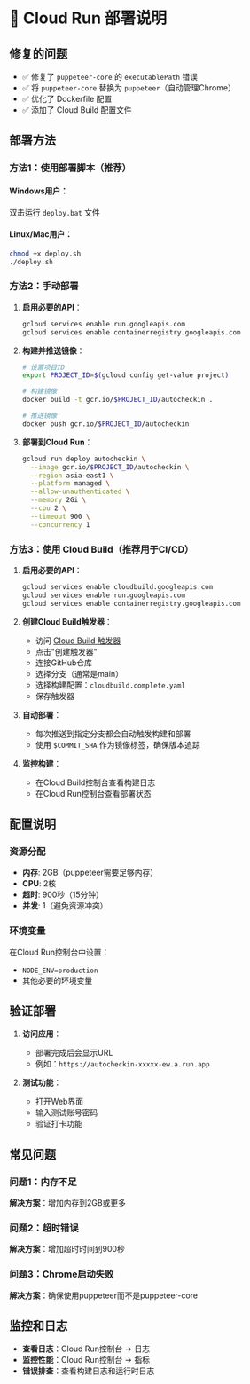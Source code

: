 # 🚀 Cloud Run 部署说明

## 修复的问题
- ✅ 修复了 `puppeteer-core` 的 `executablePath` 错误
- ✅ 将 `puppeteer-core` 替换为 `puppeteer`（自动管理Chrome）
- ✅ 优化了 Dockerfile 配置
- ✅ 添加了 Cloud Build 配置文件

## 部署方法

### 方法1：使用部署脚本（推荐）

#### Windows用户：
双击运行 `deploy.bat` 文件

#### Linux/Mac用户：
```bash
chmod +x deploy.sh
./deploy.sh
```

### 方法2：手动部署

1. **启用必要的API**：
   ```bash
   gcloud services enable run.googleapis.com
   gcloud services enable containerregistry.googleapis.com
   ```

2. **构建并推送镜像**：
   ```bash
   # 设置项目ID
   export PROJECT_ID=$(gcloud config get-value project)
   
   # 构建镜像
   docker build -t gcr.io/$PROJECT_ID/autocheckin .
   
   # 推送镜像
   docker push gcr.io/$PROJECT_ID/autocheckin
   ```

3. **部署到Cloud Run**：
   ```bash
   gcloud run deploy autocheckin \
     --image gcr.io/$PROJECT_ID/autocheckin \
     --region asia-east1 \
     --platform managed \
     --allow-unauthenticated \
     --memory 2Gi \
     --cpu 2 \
     --timeout 900 \
     --concurrency 1
   ```

### 方法3：使用 Cloud Build（推荐用于CI/CD）

1. **启用必要的API**：
   ```bash
   gcloud services enable cloudbuild.googleapis.com
   gcloud services enable run.googleapis.com
   gcloud services enable containerregistry.googleapis.com
   ```

2. **创建Cloud Build触发器**：
   - 访问 [Cloud Build 触发器](https://console.cloud.google.com/cloud-build/triggers)
   - 点击"创建触发器"
   - 连接GitHub仓库
   - 选择分支（通常是main）
   - 选择构建配置：`cloudbuild.complete.yaml`
   - 保存触发器

3. **自动部署**：
   - 每次推送到指定分支都会自动触发构建和部署
   - 使用 `$COMMIT_SHA` 作为镜像标签，确保版本追踪

4. **监控构建**：
   - 在Cloud Build控制台查看构建日志
   - 在Cloud Run控制台查看部署状态

## 配置说明

### 资源分配
- **内存**: 2GB（puppeteer需要足够内存）
- **CPU**: 2核
- **超时**: 900秒（15分钟）
- **并发**: 1（避免资源冲突）

### 环境变量
在Cloud Run控制台中设置：
- `NODE_ENV=production`
- 其他必要的环境变量

## 验证部署

1. **访问应用**：
   - 部署完成后会显示URL
   - 例如：`https://autocheckin-xxxxx-ew.a.run.app`

2. **测试功能**：
   - 打开Web界面
   - 输入测试账号密码
   - 验证打卡功能

## 常见问题

### 问题1：内存不足
**解决方案**：增加内存到2GB或更多

### 问题2：超时错误
**解决方案**：增加超时时间到900秒

### 问题3：Chrome启动失败
**解决方案**：确保使用puppeteer而不是puppeteer-core

## 监控和日志

- **查看日志**：Cloud Run控制台 → 日志
- **监控性能**：Cloud Run控制台 → 指标
- **错误排查**：查看构建日志和运行时日志 
